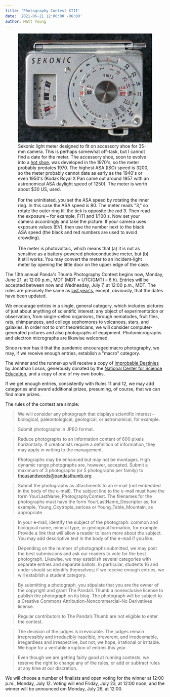 ```yaml
---
title: 'Photography Contest XIII'
date: '2021-06-21 12:00:00 -06:00'
author: Matt Young
---
```

<figure>
<img src="/uploads/2021/DSC04337_Sekonic_Light_Meter_600.jpg" alt="Light meter"/>
<figcaption>Sekonic light meter designed to fit on accessory shoe for 35-mm camera. This is perhaps somewhat off-task, but I cannot find a date for the meter. The accessory shoe, soon to evolve into a <a href="https://en.wikipedia.org/wiki/Hot_shoe">hot shoe</a>, was developed in the 1970's, so the meter probably predates 1970. The highest ASA (ISO) speed is 3200, so the meter probably cannot date as early as the 1940's or even 1950's (Kodak Royal X Pan came out around 1957 with an astronomical ASA daylight speed of 1250). The meter is worth about $30 US, used.<br/><br/>
For the uninitiated, you set the ASA speed by rotating the inner ring. In this case the ASA speed is 80. The meter reads "3," so rotate the outer ring till the tick is opposite the <i>red</i> 3. Then read the exposure &ndash; for example, F/11 and 1/100&nbsp;s. Now set your camera accordingly and take the picture. If your camera uses exposure values (EV), then use the number next to the black ASA speed (the black and red numbers are used to avoid crowding).<br/><br/>
The meter is photovoltaic, which means that (a) it is not as sensitive as a battery-powered photoconductive meter, but (b) it still works. You may convert the meter to an incident-light meter by opening the little door on the upper edge of the case.

</figcaption>
</figure>

The 13th annual Panda's Thumb Photography Contest begins now, Monday, June 21, at 12:00 p.m., MDT (MDT = UTC(GMT) – 6 h). Entries will be accepted between now and Wednesday, July 7, at 12:00 p.m., MDT. The rules are precisely the same as <a href="https://pandasthumb.org/archives/2020/06/photography-contest-xii.html">last year's</a>, except, obviously, that the dates have been updated.

We encourage entries in a single, general category, which includes pictures of just about anything of scientific interest: any object of experimentation or observation, from single-celled organisms, through nematodes, fruit flies, rats, chimpanzees, and college sophomores to volcanoes, stars, and galaxies. In order not to omit theoreticians, we will consider computer-generated pictures and also photographs of equipment. Photomicrographs and electron micrographs are likewise welcomed.

Since rumor has it that the pandemic encouraged macro photography, we may, if we receive enough entries, establish a "macro" category.

The winner and the runner-up will receive a copy of <a href="https://www.penguinrandomhouse.com/books/534976/improbable-destinies-by-jonathan-b-losos/">Improbable Destinies</a> by Jonathan Losos, generously donated by the <a href="https://ncse.com/">National Center for Science Education</a>, and a copy of one of my own books. 

<!--more-->

If we get enough entries, consistently with Rules 11 and 12, we may add categories and award additional prizes, presuming, of course, that we can find more prizes.

The rules of the contest are simple:

>We will consider any photograph that displays scientific interest – biological, paleontological, geological, or astronomical, for example.

>Submit photographs in JPEG format.

>Reduce photographs to an information content of 600 pixels horizontally. If creationists require a definition of information, they may apply in writing to the management.

>Photographs may be enhanced but may not be montages. High dynamic range photographs are, however, accepted. Submit a maximum of 3 photographs (or 5 photographs per family) to thousandwords@pandasthumb.org.

>Submit the photographs as attachments to an e-mail (not embedded in the body of the e-mail). The subject line to the e-mail must have the form YourLastName_PhotographyContest. The filenames for the photographs must have the form YourLastName_Descriptor as, for example, Young_Oxytropis_sericea or Young_Table_Mountain, as appropriate.

>In your e-mail, identify the subject of the photograph: common and biological name, mineral type, or geological formation, for example. Provide a link that will allow a reader to learn more about the subject. You may add descriptive text in the body of the e-mail if you like.

>Depending on the number of photographs submitted, we may post the best submissions and ask our readers to vote for the best photograph. Likewise, we may establish several categories with separate entries and separate ballots. In particular, students 16 and under should so identify themselves; if we receive enough entries, we will establish a student category.

>By submitting a photograph, you stipulate that you are the owner of the copyright and grant The Panda’s Thumb a nonexclusive license to publish the photograph on its blog. The photograph will be subject to a Creative Commons Attribution-Noncommercial-No Derivatives license.

>Regular contributors to The Panda’s Thumb are not eligible to enter the contest.

>The decision of the judges is irrevocable. The judges remain irrepressibly and irreducibly irascible, irreverent, and irredeemable, irregardless and irrespective, but not, we hope, irrational or irritable. We hope for a veritable irruption of entries this year.

>Even though we are getting fairly good at running contests, we reserve the right to change any of the rules, or add or subtract rules at any time at our discretion.

We will choose a number of finalists and open voting for the winner at 12:00 p.m., Monday, July 12. Voting will end Friday, July 23, at 12:00 noon, and the winner will be announced om Monday, July 26, at 12:00.
